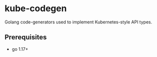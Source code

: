 # kube-codegen
Golang code-generators used to implement Kubernetes-style API types.

## Prerequisites
- go 1.17+
